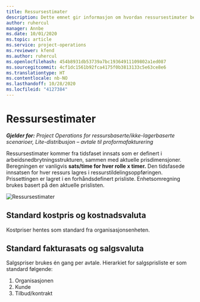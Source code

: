 ```yaml
---
title: Ressursestimater
description: Dette emnet gir informasjon om hvordan ressursestimater beregnes i Project Operations.
author: ruhercul
manager: Annbe
ms.date: 10/01/2020
ms.topic: article
ms.service: project-operations
ms.reviewer: kfend
ms.author: ruhercul
ms.openlocfilehash: 454b8931db53739a7bc19364911109802a1ed087
ms.sourcegitcommit: 4cf1dc1561b92fca4175f0b3813133c5e63ce8e6
ms.translationtype: HT
ms.contentlocale: nb-NO
ms.lasthandoff: 10/28/2020
ms.locfileid: "4127384"
---
```

# <a name="resource-estimates"></a>Ressursestimater

_**Gjelder for:** Project Operations for ressursbaserte/ikke-lagerbaserte scenarioer, Lite-distribusjon – avtale til proformafakturering_

Ressursestimater kommer fra tidsfaset innsats som er definert i arbeidsnedbrytningsstrukturen, sammen med aktuelle prisdimensjoner. Beregningen er vanligvis **sats/time for hver rolle x timer.** Den tidsfasede innsatsen for hver ressurs lagres i ressurstildelingsoppføringen. Prissettingen er lagret i en forhåndsdefinert prisliste. Enhetsomregning brukes basert på den aktuelle prislisten.

![Ressursestimater](./media/navigation12.png)

## <a name="default-cost-price-and-cost-currency"></a>Standard kostpris og kostnadsvaluta

Kostpriser hentes som standard fra organisasjonsenheten.

## <a name="default-bill-rate-and-sales-currency"></a>Standard fakturasats og salgsvaluta

Salgspriser brukes én gang per avtale. Hierarkiet for salgsprisliste er som standard følgende:

1. Organisasjonen
2. Kunde
3. Tilbud/kontrakt
